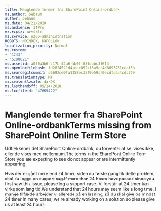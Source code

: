 ```yaml
---
title: Manglende termer fra SharePoint Online-ordbank
ms.author: pebaum
author: pebaum
ms.date: 04/21/2020
ms.audience: ITPro
ms.topic: article
ms.service: o365-administration
ROBOTS: NOINDEX, NOFOLLOW
localization_priority: Normal
ms.custom:
- "1243"
- "5200021"
ms.assetid: a0f6a3b6-c17b-44a6-bb0f-039dbbc3f614
ms.openlocfilehash: fd2824521d41eac892bf3a9cd4d8093751ccaf5b
ms.sourcegitcommit: c6692ce0fa1358ec3529e59ca0ecdfdea4cdc759
ms.translationtype: MT
ms.contentlocale: da-DK
ms.lasthandoff: 09/14/2020
ms.locfileid: "47669422"
---
```

# <a name="terms-missing-from-sharepoint-online-term-store"></a><span data-ttu-id="68dd6-102">Manglende termer fra SharePoint Online-ordbank</span><span class="sxs-lookup"><span data-stu-id="68dd6-102">Terms missing from SharePoint Online Term Store</span></span>

<span data-ttu-id="68dd6-103">Udtrykkene i det SharePoint Online-ordbank, du forventer at se, vises ikke, eller de vises med mellemrum.</span><span class="sxs-lookup"><span data-stu-id="68dd6-103">The terms in the SharePoint Online Term Store you are expecting to see do not appear or are intermittently appearing.</span></span>
  
<span data-ttu-id="68dd6-104">Hvis der er gået mere end 24 timer, siden du første gang fik dette problem, skal du logge en support sag.</span><span class="sxs-lookup"><span data-stu-id="68dd6-104">If more than 24 hours have passed since you first saw this issue, please log a support case.</span></span> <span data-ttu-id="68dd6-105">Vi forstår, at 24 timer kan virke som lang tid.</span><span class="sxs-lookup"><span data-stu-id="68dd6-105">We understand that 24 hours may seem like a long time.</span></span> <span data-ttu-id="68dd6-106">I mange tilfælde arbejder vi allerede på en løsning, så du skal give os mindst 24 timer.</span><span class="sxs-lookup"><span data-stu-id="68dd6-106">In many cases, we're already working on a solution so please give us at least 24 hours.</span></span>
  